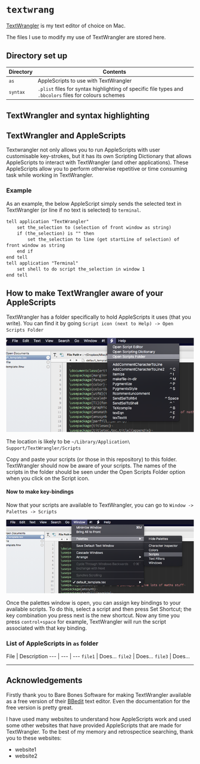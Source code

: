 # `textwrang`
[TextWrangler](http://www.barebones.com/products/textwrangler/ "Thank you Bare Bones Software!") is my text editor of choice on Mac. 

The files I use to modify my use of TextWrangler are stored here.

## Directory set up


Directory | Contents
--- | --- 
`as` | AppleScripts to use with TextWrangler
`syntax` | `.plist` files for syntax highlighting of specific file types and `.bbcolors` files for colours schemes




## TextWrangler and syntax highlighting


## TextWrangler and AppleScripts
Textwrangler not only allows you to run AppleScripts with user customisable key-strokes, but it has its own Scripting Dictionary that allows AppleScripts to interact with TextWrangler (and other applications). These AppleScripts allow you to perform otherwise repetitive or time consuming task while working in TextWrangler.

### Example
As an example, the below AppleScript simply sends the selected text in TextWrangler (or line if no text is selected) to `terminal`.
```AppleScript
tell application "TextWrangler"
    set the_selection to (selection of front window as string)
    if (the_selection) is "" then
        set the_selection to line (get startLine of selection) of front window as string
    end if
end tell
tell application "Terminal"
    set shell to do script the_selection in window 1
end tell
```

## How to make TextWrangler aware of your AppleScripts

TextWrangler has a folder specifically to hold AppleScripts it uses (that you write). You can find it by going 
`Script icon (next to Help) -> Open Scripts Folder`

![](https://github.com/tystan/textwrang/blob/master/open-scrpt-folder.png)

The location is likely to be `~/Library/Application\ Support/TextWrangler/Scripts`

Copy and paste your scripts (or those in this repository) to this folder. TextWrangler should now be aware of your scripts. The names of the scripts in the folder should be seen under the Open Scripts Folder option when you click on the Script icon.

#### Now to make key-bindings

Now that your scripts are available to TextWrangler, you can go to 
`Window -> Palettes -> Scripts`

![](https://github.com/tystan/textwrang/blob/master/open-palettes.png)

Once the palettes window is open, you can assign key bindings to your available scripts. To do this, select a script and then press Set Shortcut; the key combination you press next is the new shortcut. Now any time you press `control+space` for example, TextWrangler will run the script associated with that key binding.


### List of AppleScripts in `as` folder 

File | Description
--- | --- | ---
`file1`  | Does... 
`file2`  | Does... 
`file3`  | Does... 


---

## Acknowledgements

Firstly thank you to Bare Bones Software for making TextWrangler available as a free version of their [BBedit](http://www.barebones.com/products/bbedit/) text editor. Even the documentation for the free version is pretty great.

I have used many websites to understand how AppleScripts work and used some other websites that have provided AppleScripts that are made for TextWrangler. To the best of my memory and retrospectice searching, thank you to these websites:
* website1
* website2


